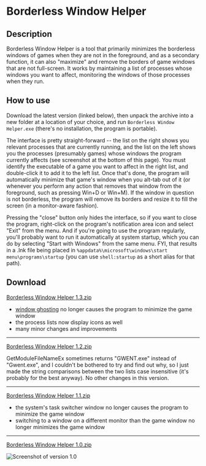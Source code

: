 # Borderless Window Helper

## Description

Borderless Window Helper is a tool that primarily minimizes the borderless windows of games when they are not in the foreground, and as a secondary function, it can also "maximize" and remove the borders of game windows that are not full-screen. It works by maintaining a list of processes whose windows you want to affect, monitoring the windows of those processes when they run.

## How to use

Download the latest version (linked below), then unpack the archive into a new folder at a location of your choice, and run `Borderless Window Helper.exe` (there's no installation, the program is portable).

The interface is pretty straight-forward -- the list on the right shows you relevant processes that are currently running, and the list on the left shows you the processes (presumably games) whose windows the program currently affects (see screenshot at the bottom of this page). You must identify the executable of a game you want to affect in the right list, and double-click it to add it to the left list. Once that's done, the program will automatically minimize that game's window when you alt-tab out of it (or whenever you perform any action that removes that window from the foreground, such as pressing Win+D or Win+M). If the window in question is not borderless, the program will remove its borders and resize it to fill the screen (in a monitor-aware fashion).

Pressing the "close" button only hides the interface, so if you want to close the program, right-click on the program's notification area icon and select "Exit" from the menu. And if you're going to use the program regularly, you'll probably want to run it automatically at system startup, which you can do by selecting "Start with Windows" from the same menu. FYI, that results in a .lnk file being placed in `%appdata%\microsoft\windows\start menu\programs\startup` (you can use `shell:startup` as a short alias for that path).

## Download
[Borderless Window Helper 1.3.zip](https://github.com/ErrorFlynn/Borderless-Window-Helper/releases/download/v1.3/Borderless.Window.Helper.1.3.zip)

* [window ghosting](https://blogs.technet.microsoft.com/askperf/2010/09/10/de-ghosting-your-windows/) no longer causes the program to minimize the game window
* the process lists now display icons as well
* many minor changes and improvements

---
[Borderless Window Helper 1.2.zip](https://github.com/ErrorFlynn/Borderless-Window-Helper/releases/download/v1.2/Borderless.Window.Helper.1.2.zip)

GetModuleFileNameEx sometimes returns "GWENT.exe" instead of "Gwent.exe", and I couldn't be bothered to try and find out why, so I just made the string comparisons between the two lists case insensitive (it's probably for the best anyway). No other changes in this version.

---
[Borderless Window Helper 1.1.zip](https://github.com/ErrorFlynn/Borderless-Window-Helper/releases/download/v1.1/Borderless.Window.Helper.1.1.zip)
* the system's task switcher window no longer causes the program to minimize the game window
* switching to a window on a different monitor than the game window no longer minimizes the game window

---
[Borderless Window Helper 1.0.zip](https://github.com/ErrorFlynn/Borderless-Window-Helper/releases/download/v1.0/Borderless.Window.Helper.1.0.zip)

![Screenshot of version 1.0](https://cloud.githubusercontent.com/assets/20293505/26132606/6f7c6fa8-3a6f-11e7-9b08-44cd5b8eb4e7.png)
